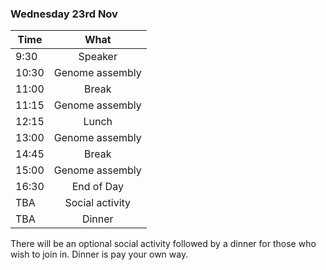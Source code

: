 ### Wednesday 23rd Nov

Time | What 
---|:---:
9:30 | Speaker 
10:30 | Genome assembly 
11:00 | Break
11:15 | Genome assembly  
12:15 | Lunch| 
13:00 | Genome assembly 
14:45 |Break
15:00| Genome assembly 
16:30 | End of Day
TBA | Social activity
TBA | Dinner

There will be an optional social activity followed by a dinner for those who wish to join in. Dinner is pay your own way.
